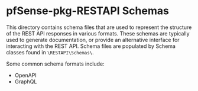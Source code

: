 # pfSense-pkg-RESTAPI Schemas

This directory contains schema files that are used to represent the structure of the REST API responses in various
formats. These schemas are typically used to generate documentation, or provide an alternative interface for interacting
with the REST API. Schema files are populated by Schema classes found in `\RESTAPI\Schemas\`.

Some common schema formats include:

- OpenAPI
- GraphQL
